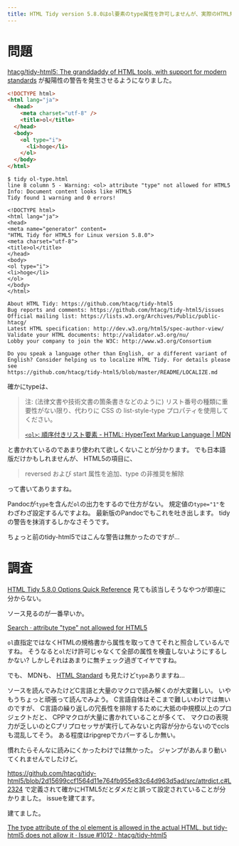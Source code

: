 ```yaml
---
title: HTML Tidy version 5.8.0はol要素のtype属性を許可しませんが、実際のHTML規格では許可されています
---
```


# 問題

[htacg/tidy-html5: The granddaddy of HTML tools, with support for modern standards](https://github.com/htacg/tidy-html5)
が擬陽性の警告を発生させるようになりました。

~~~html
<!DOCTYPE html>
<html lang="ja">
  <head>
    <meta charset="utf-8" />
    <title>ol</title>
  </head>
  <body>
    <ol type="i">
      <li>hoge</li>
    </ol>
  </body>
</html>
~~~

~~~console
$ tidy ol-type.html
line 8 column 5 - Warning: <ol> attribute "type" not allowed for HTML5
Info: Document content looks like HTML5
Tidy found 1 warning and 0 errors!

<!DOCTYPE html>
<html lang="ja">
<head>
<meta name="generator" content=
"HTML Tidy for HTML5 for Linux version 5.8.0">
<meta charset="utf-8">
<title>ol</title>
</head>
<body>
<ol type="i">
<li>hoge</li>
</ol>
</body>
</html>

About HTML Tidy: https://github.com/htacg/tidy-html5
Bug reports and comments: https://github.com/htacg/tidy-html5/issues
Official mailing list: https://lists.w3.org/Archives/Public/public-htacg/
Latest HTML specification: http://dev.w3.org/html5/spec-author-view/
Validate your HTML documents: http://validator.w3.org/nu/
Lobby your company to join the W3C: http://www.w3.org/Consortium

Do you speak a language other than English, or a different variant of
English? Consider helping us to localize HTML Tidy. For details please see
https://github.com/htacg/tidy-html5/blob/master/README/LOCALIZE.md
~~~

確かにtypeは、

> 注: (法律文書や技術文書の箇条書きなどのように) リスト番号の種類に重要性がない限り、代わりに CSS の list-style-type プロパティを使用してください。
>
> [`<ol>`: 順序付きリスト要素 - HTML: HyperText Markup Language | MDN](https://developer.mozilla.org/ja/docs/Web/HTML/Element/ol)

と書かれているのであまり使われて欲しくないことが分かります。
でも日本語版だけかもしれませんが、
HTML5の項目に、

> reversed および start 属性を追加、type の非推奨を解除

って書いてありますね。

Pandocが`type`を含んだ`ol`の出力をするので仕方がない。
規定値の`type="1"`をわざわざ設定するんですよね。
最新版のPandocでもこれを吐き出します。
tidyの警告を抹消するしかなさそうです。

ちょっと前のtidy-html5ではこんな警告は無かったのですが…

# 調査

[HTML Tidy 5.8.0 Options Quick Reference](https://api.html-tidy.org/tidy/quickref_5.8.0.html)
見ても該当しそうなやつが即座に分からない。

ソース見るのが一番早いか。

[Search · attribute "type" not allowed for HTML5](https://github.com/htacg/tidy-html5/search?q=attribute+%22type%22+not+allowed+for+HTML5)

`ol`直指定ではなくHTMLの規格書から属性を取ってきてそれと照合しているんですね。
そうなると`ol`だけ許可じゃなくて全部の属性を検査しないようにするしかない?
しかしそれはあまりに無チェック過ぎてイヤですね。

でも、
MDNも、
[HTML Standard](https://html.spec.whatwg.org/multipage/grouping-content.html#the-ol-element)
も見たけど`type`ありますね…

ソースを読んでみたけどC言語と大量のマクロで読み解くのが大変難しい。
いやもうちょっと頑張って読んでみよう。
C言語自体はそこまで難しいわけでは無いのですが、
C言語の繰り返しの冗長性を排除するために大抵の中規模以上のプロジェクトだと、
CPPマクロが大量に書かれていることが多くて、
マクロの表現力が乏しいのとCプリプロセッサが実行してみないと内容が分からないのでcclsも混乱してそう。
ある程度はripgrepでカバーするしか無い。

慣れたらそんなに読みにくかったわけでは無かった。
ジャンプがあんまり動いてくれませんでしたけど。

<https://github.com/htacg/tidy-html5/blob/2d15699ccf1564d11e764fb955e83c64d963d5ad/src/attrdict.c#L2324>
で定義されて確かにHTML5だとダメだと誤って設定されていることが分かりました。
issueを建てます。

建てました。

[The type attribute of the ol element is allowed in the actual HTML, but tidy-html5 does not allow it · Issue #1012 · htacg/tidy-html5](https://github.com/htacg/tidy-html5/issues/1012)
